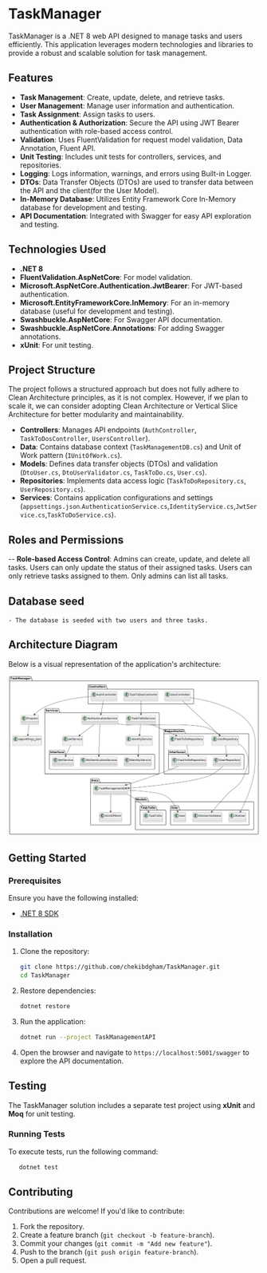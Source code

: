 # TaskManager

TaskManager is a .NET 8 web API designed to manage tasks and users efficiently. This application leverages modern technologies and libraries to provide a robust and scalable solution for task management.

## Features

- **Task Management**: Create, update, delete, and retrieve tasks.
- **User Management**: Manage user information and authentication.
- **Task Assignment**: Assign tasks to users.
- **Authentication & Authorization**: Secure the API using JWT Bearer authentication with role-based access control.
- **Validation**: Uses FluentValidation for request model validation, Data Annotation, Fluent API.
- **Unit Testing**: Includes unit tests for controllers, services, and repositories.
- **Logging**: Logs information, warnings, and errors using Built-in Logger.
- **DTOs**: Data Transfer Objects (DTOs) are used to transfer data between the API and the client(for the User Model).
- **In-Memory Database**: Utilizes Entity Framework Core In-Memory database for development and testing.
- **API Documentation**: Integrated with Swagger for easy API exploration and testing.

## Technologies Used

- **.NET 8**
- **FluentValidation.AspNetCore**: For model validation.
- **Microsoft.AspNetCore.Authentication.JwtBearer**: For JWT-based authentication.
- **Microsoft.EntityFrameworkCore.InMemory**: For an in-memory database (useful for development and testing).
- **Swashbuckle.AspNetCore**: For Swagger API documentation.
- **Swashbuckle.AspNetCore.Annotations**: For adding Swagger annotations.
- **xUnit**: For unit testing.

## Project Structure

The project follows a structured approach but does not fully adhere to Clean Architecture principles, as it is not complex. However, if we plan to scale it, we can consider adopting Clean Architecture or Vertical Slice Architecture for better modularity and maintainability.

- **Controllers**: Manages API endpoints (`AuthController`, `TaskToDosController`, `UsersController`).
- **Data**: Contains database context (`TaskManagementDB.cs`) and Unit of Work pattern (`IUnitOfWork.cs`).
- **Models**: Defines data transfer objects (DTOs) and validation (`DtoUser.cs`, `DtoUserValidator.cs`, `TaskToDo.cs`, `User.cs`).
- **Repositories**: Implements data access logic (`TaskToDoRepository.cs`, `UserRepository.cs`).
- **Services**: Contains application configurations and settings (`appsettings.json`.`AuthenticationService.cs`,`IdentityService.cs`,`JwtService.cs`,`TaskToDoService.cs`).

## Roles and Permissions
-- **Role-based Access Control**:
	Admins can create, update, and delete all tasks.
	Users can only update the status of their assigned tasks.
	Users can only retrieve tasks assigned to them.
    Only admins can list all tasks.

## Database seed
	- The database is seeded with two users and three tasks.

## Architecture Diagram

Below is a visual representation of the application's architecture:

![TaskManager Architecture](User_Task_Digarm.png)

## Getting Started

### Prerequisites

Ensure you have the following installed:

- [.NET 8 SDK](https://dotnet.microsoft.com/download/dotnet/8.0)

### Installation

1. Clone the repository:
   ```sh
   git clone https://github.com/chekibdgham/TaskManager.git
   cd TaskManager
   ```
2. Restore dependencies:
   ```sh
   dotnet restore
   ```
3. Run the application:
   ```sh
   dotnet run --project TaskManagementAPI
   ```
4. Open the browser and navigate to `https://localhost:5001/swagger` to explore the API documentation.

## Testing

The TaskManager solution includes a separate test project using **xUnit** and **Moq** for unit testing.

### Running Tests

To execute tests, run the following command:

```sh
   dotnet test
```

## Contributing

Contributions are welcome! If you'd like to contribute:

1. Fork the repository.
2. Create a feature branch (`git checkout -b feature-branch`).
3. Commit your changes (`git commit -m "Add new feature"`).
4. Push to the branch (`git push origin feature-branch`).
5. Open a pull request.


